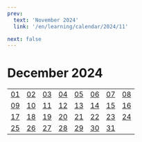 ```yaml
---
prev:
  text: 'November 2024'
  link: '/en/learning/calendar/2024/11'

next: false
---
```


# December 2024

<table class="calendar">
	<tr>
		<td><a href=/en/learning/prob/2024/12/01>01</a><br><Badge type="danger" text="Bid"/></td>
		<td><a href=/en/learning/prob/2024/12/02>02</a><br><Badge type="warning" text="Play"/></td>
		<td><a href=/en/learning/prob/2024/12/03>03</a><br><Badge type="tip" text="Def"/></td>
		<td><a href=/en/learning/prob/2024/12/04>04</a><br><Badge type="danger" text="Bid"/></td>
		<td><a href=/en/learning/prob/2024/12/05>05</a><br><Badge type="warning" text="Play"/></td>
		<td><a href=/en/learning/prob/2024/12/06>06</a><br><Badge type="warning" text="Play"/></td>
		<td><a href=/en/learning/prob/2024/12/07>07</a><br><Badge type="warning" text="Play"/></td>
		<td><a href=/en/learning/prob/2024/12/08>08</a><br><Badge type="danger" text="Bid"/></td>
	</tr>
	<tr>
		<td><a href=/en/learning/prob/2024/12/09>09</a><br><Badge type="warning" text="Play"/></td>
		<td><a href=/en/learning/prob/2024/12/10>10</a><br><Badge type="tip" text="Def"/></td>
		<td><a href=/en/learning/prob/2024/12/11>11</a><br><Badge type="danger" text="Bid"/></td>
		<td><a href=/en/learning/prob/2024/12/12>12</a><br><Badge type="warning" text="Play"/></td>
		<td><a href=/en/learning/prob/2024/12/13>13</a><br><Badge type="warning" text="Play"/></td>
		<td><a href=/en/learning/prob/2024/12/14>14</a><br><Badge type="warning" text="Play"/></td>
		<td><a href=/en/learning/prob/2024/12/15>15</a><br><Badge type="danger" text="Bid"/></td>
		<td><a href=/en/learning/prob/2024/12/16>16</a><br><Badge type="warning" text="Play"/></td>
	</tr>
	<tr>
		<td><a href=/en/learning/prob/2024/12/17>17</a><br><Badge type="tip" text="Def"/></td>
		<td><a href=/en/learning/prob/2024/12/18>18</a><br><Badge type="danger" text="Bid"/></td>
		<td><a href=/en/learning/prob/2024/12/19>19</a><br><Badge type="warning" text="Play"/></td>
		<td><a href=/en/learning/prob/2024/12/20>20</a><br><Badge type="tip" text="Def"/></td>
		<td><a href=/en/learning/prob/2024/12/21>21</a><br><Badge type="warning" text="Play"/></td>
		<td><a href=/en/learning/prob/2024/12/22>22</a><br><Badge type="danger" text="Bid"/></td>
		<td><a href=/en/learning/prob/2024/12/23>23</a><br><Badge type="warning" text="Play"/></td>
		<td><a href=/en/learning/prob/2024/12/24>24</a><br><Badge type="tip" text="Def"/></td>
	</tr>
    <tr>
        <td><a href=/en/learning/prob/2024/12/25>25</a><br><Badge type="danger" text="Bid"/></td>
		<td><a href=/en/learning/prob/2024/12/26>26</a><br><Badge type="warning" text="Play"/></td>
		<td><a href=/en/learning/prob/2024/12/27>27</a><br><Badge type="warning" text="Play"/></td>
		<td><a href=/en/learning/prob/2024/12/28>28</a><br><Badge type="warning" text="Play"/></td>
		<td><a href=/en/learning/prob/2024/12/29>29</a><br><Badge type="danger" text="Bid"/></td>
		<td><a href=/en/learning/prob/2024/12/30>30</a><br><Badge type="warning" text="Play"/></td>
		<td><a href=/en/learning/prob/2024/12/31>31</a><br><Badge type="tip" text="Def"/></td>
		<td></td>
	</tr>
</table>

<Badge type="info" text="Learning &uarr;"/> [<Badge type="tip" text="Practice ->"/>](/en/practice/calendar/2024/12)